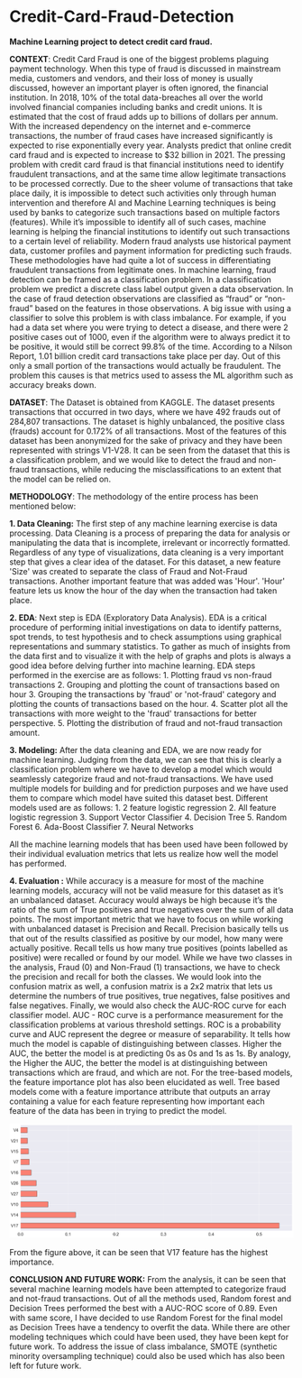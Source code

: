 # Credit-Card-Fraud-Detection

**Machine Learning project to detect credit card fraud.**

**CONTEXT**: Credit Card Fraud is one of the biggest problems plaguing payment technology. When this type of fraud is discussed in mainstream media, customers and vendors, and their loss of money is usually discussed, however an important player is often ignored, the financial institution. In 2018, 10% of the total data-breaches all over the world involved financial companies including banks and credit unions. It is estimated that the cost of fraud adds up to billions of dollars per annum. With the increased dependency on the internet and e-commerce transactions, the number of fraud cases have increased significantly is expected to rise exponentially every year. Analysts predict that online credit card fraud and is expected to increase to $32 billion in 2021. The pressing problem with credit card fraud is that financial institutions need to identify fraudulent transactions, and at the same time allow legitimate transactions to be processed correctly. 
Due to the sheer volume of transactions that take place daily, it is impossible to detect such activities only through human intervention and therefore AI and Machine Learning techniques is being used by banks to categorize such transactions based on multiple factors (features). While it’s impossible to identify all of such cases, machine learning is helping the financial institutions to identify out such transactions to a certain level of reliability. Modern fraud analysts use historical payment data, customer profiles and payment information for predicting such frauds. These methodologies have had quite a lot of success in differentiating fraudulent transactions from legitimate ones. In machine learning, fraud detection can be framed as a classification problem. In a classification problem we predict a discrete class label output given a data observation. In the case of fraud detection observations are classified as “fraud” or “non-fraud” based on the features in those observations. A big issue with using a classifier to solve this problem is with class imbalance. For example, if you had a data set where you were trying to detect a disease, and there were 2 positive cases out of 1000, even if the algorithm were to always predict it to be positive, it would still be correct 99.8% of the time. According to a Nilson Report, 1.01 billion credit card transactions take place per day. Out of this only a small portion of the transactions would actually be fraudulent. The problem this causes is that metrics used to assess the ML algorithm such as accuracy breaks down.

**DATASET**: The Dataset is obtained from KAGGLE. The dataset presents transactions that occurred in two days, where we have 492 frauds out of 284,807 transactions. The dataset is highly unbalanced, the positive class (frauds) account for 0.172% of all transactions. Most of the features of this dataset has been anonymized for the sake of privacy and they have been represented with strings V1-V28. It can be seen from the dataset that this is a classification problem, and we would like to detect the fraud and non-fraud transactions, while reducing the misclassifications to an extent that the model can be relied on.

**METHODOLOGY**: The methodology of the entire process has been mentioned below:

  **1. Data Cleaning:** The first step of any machine learning exercise is data processing. Data Cleaning is a process of preparing the data for analysis or manipulating the data that is incomplete, irrelevant or incorrectly formatted. Regardless of any type of visualizations, data cleaning is a very important step that gives a clear idea of the dataset. For this dataset, a new feature 'Size' was created to separate the class of Fraud and Not-Fraud transactions. Another important feature that was added was 'Hour'. 'Hour' feature lets us know the hour of the day when the transaction had taken place.

  **2. EDA**: Next step is EDA (Exploratory Data Analysis). EDA is a critical procedure of performing initial investigations on data to identify patterns, spot trends, to test hypothesis and to check assumptions using graphical representations and summary statistics. To gather as much of insights from the data first and to visualize it with the help of graphs and plots is always a good idea before delving further into machine learning.
EDA steps performed in the exercise are as follows: 
                                      1. Plotting fraud vs non-fraud transactions 
                                      2. Grouping and plotting the count of transactions based on hour
                                      3. Grouping the transactions by 'fraud' or 'not-fraud' category and plotting the counts of transactions based on the hour.
                                      4. Scatter plot all the transactions with more weight to the 'fraud' transactions for better perspective.
                                      5. Plotting the distribution of fraud and not-fraud transaction amount.

  **3. Modeling:** After the data cleaning and EDA, we are now ready for machine learning. Judging from the data, we can see that this is clearly a classification problem where we have to develop a model which would seamlessly categorize fraud and not-fraud transactions. We have used multiple models for building and for prediction purposes and we have used them to compare which model have suited this dataset best. Different models used are as follows:
                                      1. 2 feature logistic regression 
                                      2. All feature logistic regression
                                      3. Support Vector Classifier
                                      4. Decision Tree
                                      5. Random Forest
                                      6. Ada-Boost Classifier
                                      7. Neural Networks
                              
All the machine learning models that has been used have been followed by their individual evaluation metrics that lets us realize how well the model has performed.

  **4. Evaluation :** While accuracy is a measure for most of the machine learning models, accuracy will not be valid measure for this dataset as it’s an unbalanced dataset. Accuracy would always be high because it’s the ratio of the sum of True positives and true negatives over the sum of all data points. The most important metric that we have to focus on while working with unbalanced dataset is Precision and Recall. 
Precision basically tells us that out of the results classified as positive by our model, how many were actually positive.
Recall tells us how many true positives (points labelled as positive) were recalled or found by our model.
While we have two classes in the analysis, Fraud (0) and Non-Fraud (1) transactions, we have to check the precision and recall for both the classes. We would look into the confusion matrix as well, a confusion matrix is a 2x2 matrix that lets us determine the numbers of true positives, true negatives, false positives and false negatives. Finally, we would also check the AUC-ROC curve for each classifier model. AUC - ROC curve is a performance measurement for the classification problems at various threshold settings. ROC is a probability curve and AUC represent the degree or measure of separability. It tells how much the model is capable of distinguishing between classes. Higher the AUC, the better the model is at predicting 0s as 0s and 1s as 1s. By analogy, the Higher the AUC, the better the model is at distinguishing between transactions which are fraud, and which are not. For the tree-based models, the feature importance plot has also been elucidated as well. Tree based models come with a feature importance attribute that outputs an array containing a value for each feature representing how important each feature of the data has been in trying to predict the model. 

![](/Images/feature.png)

From the figure above, it can be seen that V17 feature has the highest importance.

**CONCLUSION AND FUTURE WORK:** From the analysis, it can be seen that several machine learning models have been attempted to categorize fraud and not-fraud transactions. Out of all the methods used, Random forest and Decision Trees performed the best with a AUC-ROC score of 0.89. Even with same score, I have decided to use Random Forest for the final model as Decision Trees have a tendency to overfit the data. While there are other modeling techniques which could have been used, they have been kept for future work. To address the issue of class imbalance, SMOTE (synthetic minority oversampling technique) could also be used which has also been left for future work. 

